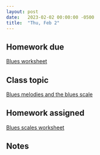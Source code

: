 ```yaml
---
layout: post
date:   2023-02-02 00:00:00 -0500
title:  "Thu, Feb 2"
---
```


## Homework due

[Blues worksheet](https://viva.pressbooks.pub/openmusictheory/chapter/swing-rhythms/#assignments)

## Class topic

[Blues melodies and the blues scale](https://viva.pressbooks.pub/openmusictheory/chapter/blues-melodies-and-the-blues-scale/)

## Homework assigned

[Blues scales worksheet](https://viva.pressbooks.pub/openmusictheory/chapter/blues-harmony/#assignments)

## Notes

